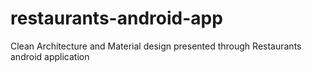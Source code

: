 # restaurants-android-app
Clean Architecture and Material design presented through Restaurants android application
